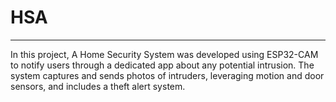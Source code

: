 # HSA
________________________________________
In this project, A Home Security System was developed using ESP32-CAM to notify users through a dedicated app about any potential intrusion. The system captures and sends photos of intruders, leveraging motion and door sensors, and includes a theft alert system.

